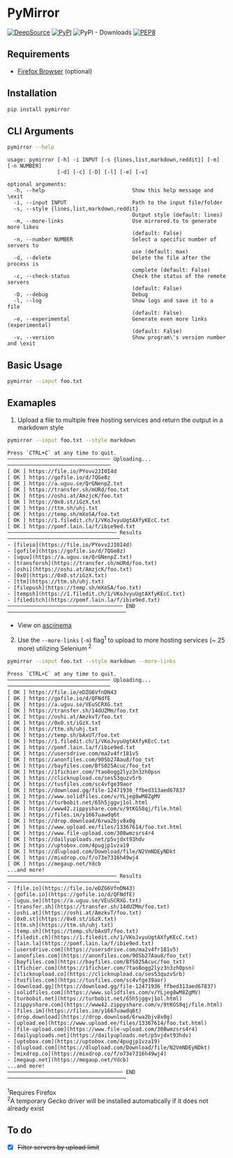 # PyMirror

[![DeepSource](https://static.deepsource.io/deepsource-badge-light-mini.svg)](https://deepsource.io/gh/Alyetama/pymirror/?ref=repository-badge) [![PyPI](https://img.shields.io/pypi/v/pymirror)](https://pypi.org/project/pymirror/) ![PyPI - Downloads](https://img.shields.io/pypi/dm/pymirror) [![PEP8](https://img.shields.io/badge/code%20style-pep8-green.svg)](https://www.python.org/dev/peps/pep-0008/)

## Requirements

-  [Firefox Browser](https://www.mozilla.org/en-US/firefox/new/) (optional)

## Installation

```bash
pip install pymirror
```

## CLI Arguments

```bash
pymirror --help
```
```
usage: pymirror [-h] -i INPUT [-s {lines,list,markdown,reddit}] [-m] [-n NUMBER]
                [-d] [-c] [-D] [-l] [-e] [-v]

optional arguments:
  -h, --help                            Show this help message and \exit
  -i, --input INPUT                     Path to the input file/folder
  -s, --style {lines,list,markdown,reddit}
                                        Output style (default: lines)
  -m, --more-links                      Use mirrored.to to generate more likes
                                        (default: False)
  -n, --number NUMBER                   Select a specific number of servers to
                                        use (default: max)
  -d, --delete                          Delete the file after the process is
                                        complete (default: False)
  -c, --check-status                    Check the status of the remote servers
                                        (default: False)
  -D, --debug                           Debug
  -l, --log                             Show logs and save it to a file
                                        (default: False)
  -e, --experimental                    Generate even more links (experimental)
                                        (default: False)
  -v, --version                         Show program\'s version number and \exit
```

## Basic Usage

```bash
pymirror --input foo.txt
```

## Examaples

1. Upload a file to multiple free hosting services and return the output in a markdown style

```bash
pymirror --input foo.txt --style markdown
```
```
Press `CTRL+C` at any time to quit.
───────────────────────────────── Uploading... ─────────────────────────────────
[ OK ] https://file.io/PYovv2JI0I4d
[ OK ] https://gofile.io/d/7QGe8z
[ OK ] https://a.uguu.se/QrGNenpZ.txt
[ OK ] https://transfer.sh/mURd/foo.txt
[ OK ] https://oshi.at/AmzjcK/foo.txt
[ OK ] https://0x0.st/iGzX.txt
[ OK ] https://ttm.sh/uhj.txt
[ OK ] https://temp.sh/mXoSA/foo.txt
[ OK ] https://1.filedit.ch/1/VKoJvyuUgtAXfyKEcC.txt
[ OK ] https://pomf.lain.la/f/ibie9ed.txt
─────────────────────────────────── Results ────────────────────────────────────
- [fileio](https://file.io/PYovv2JI0I4d)
- [gofile](https://gofile.io/d/7QGe8z)
- [uguu](https://a.uguu.se/QrGNenpZ.txt)
- [transfersh](https://transfer.sh/mURd/foo.txt)
- [oshi](https://oshi.at/AmzjcK/foo.txt)
- [0x0](https://0x0.st/iGzX.txt)
- [ttm](https://ttm.sh/uhj.txt)
- [filepush](https://temp.sh/mXoSA/foo.txt)
- [tempsh](https://1.filedit.ch/1/VKoJvyuUgtAXfyKEcC.txt)
- [fileditch](https://pomf.lain.la/f/ibie9ed.txt)
───────────────────────────────────── END ──────────────────────────────────────
```

- View on [asciinema](https://asciinema.org/a/Rg1w7TPrjw9RBi7QTowr9158D?t=3)

2. Use the `--more-links` (`-m`) flag<sup>1</sup> to upload to more hosting services (~ 25 more) utilizing Selenium<sup>
   2</sup>

```bash
pymirror --input foo.txt --style markdown --more-links
```
```
Press `CTRL+C` at any time to quit.
───────────────────────────────── Uploading... ─────────────────────────────────
[ OK ] https://file.io/eDZG6VfnDN43
[ OK ] https://gofile.io/d/QFNdfE
[ OK ] https://a.uguu.se/VEuSCRXG.txt
[ OK ] https://transfer.sh/14dUZMm/foo.txt
[ OK ] https://oshi.at/AmzkvT/foo.txt
[ OK ] https://0x0.st/iGzX.txt
[ OK ] https://ttm.sh/uhj.txt
[ OK ] https://temp.sh/bAxUT/foo.txt
[ OK ] https://1.filedit.ch/1/VKoJvyuUgtAXfyKEcC.txt
[ OK ] https://pomf.lain.la/f/ibie9ed.txt
[ OK ] https://usersdrive.com/ma2v4fr181v5
[ OK ] https://anonfiles.com/90Sb27Aau8/foo_txt
[ OK ] https://bayfiles.com/BfS025Acuc/foo_txt
[ OK ] https://1fichier.com/?tao8ogg2lyz3n3zh0psn
[ OK ] https://clicknupload.co/ses53quzv5rb
[ OK ] https://tusfiles.com/sc4vfge39aor
[ OK ] https://download.gg/file-12471936_ffbed313aed67837
[ OK ] https://www.solidfiles.com/v/YLjeg8wM8ZgMV
[ OK ] https://turbobit.net/65h5jggvj1ol.html
[ OK ] https://www42.zippyshare.com/v/9tKGS8qj/file.html
[ OK ] https://files.im/y1667uawdq6t
[ OK ] https://drop.download/6rwa2bjv8x0g
[ OK ] https://www.upload.ee/files/13367614/foo.txt.html
[ OK ] https://www.file-upload.com/308wmzsrs4r4
[ OK ] https://dailyuploads.net/p5vjdxt93hdv
[ OK ] https://uptobox.com/4pugjp1vza19
[ OK ] https://dlupload.com/Download/file/N2VmNDEyNDkt
[ OK ] https://mixdrop.co/f/o73e7316h49wj4
[ OK ] https://megaup.net/Ydcb
...and more!
─────────────────────────────────── Results ────────────────────────────────────
- [file.io](https://file.io/eDZG6VfnDN43)
- [gofile.io](https://gofile.io/d/QFNdfE)
- [uguu.se](https://a.uguu.se/VEuSCRXG.txt)
- [transfer.sh](https://transfer.sh/14dUZMm/foo.txt)
- [oshi.at](https://oshi.at/AmzkvT/foo.txt)
- [0x0.st](https://0x0.st/iGzX.txt)
- [ttm.sh](https://ttm.sh/uhj.txt)
- [temp.sh](https://temp.sh/bAxUT/foo.txt)
- [filedit.ch](https://1.filedit.ch/1/VKoJvyuUgtAXfyKEcC.txt)
- [lain.la](https://pomf.lain.la/f/ibie9ed.txt)
- [usersdrive.com](https://usersdrive.com/ma2v4fr181v5)
- [anonfiles.com](https://anonfiles.com/90Sb27Aau8/foo_txt)
- [bayfiles.com](https://bayfiles.com/BfS025Acuc/foo_txt)
- [1fichier.com](https://1fichier.com/?tao8ogg2lyz3n3zh0psn)
- [clicknupload.co](https://clicknupload.co/ses53quzv5rb)
- [tusfiles.com](https://tusfiles.com/sc4vfge39aor)
- [download.gg](https://download.gg/file-12471936_ffbed313aed67837)
- [solidfiles.com](https://www.solidfiles.com/v/YLjeg8wM8ZgMV)
- [turbobit.net](https://turbobit.net/65h5jggvj1ol.html)
- [zippyshare.com](https://www42.zippyshare.com/v/9tKGS8qj/file.html)
- [files.im](https://files.im/y1667uawdq6t)
- [drop.download](https://drop.download/6rwa2bjv8x0g)
- [upload.ee](https://www.upload.ee/files/13367614/foo.txt.html)
- [file-upload.com](https://www.file-upload.com/308wmzsrs4r4)
- [dailyuploads.net](https://dailyuploads.net/p5vjdxt93hdv)
- [uptobox.com](https://uptobox.com/4pugjp1vza19)
- [dlupload.com](https://dlupload.com/Download/file/N2VmNDEyNDkt)
- [mixdrop.co](https://mixdrop.co/f/o73e7316h49wj4)
- [megaup.net](https://megaup.net/Ydcb)
...and more!
───────────────────────────────────── END ──────────────────────────────────────
```

<sup>1</sup>Requires Firefox<br>
<sup>2</sup>A temporary Gecko driver will be installed automatically if it does not already exist

## To do

- [x]  ~~Filter servers by upload limit~~
